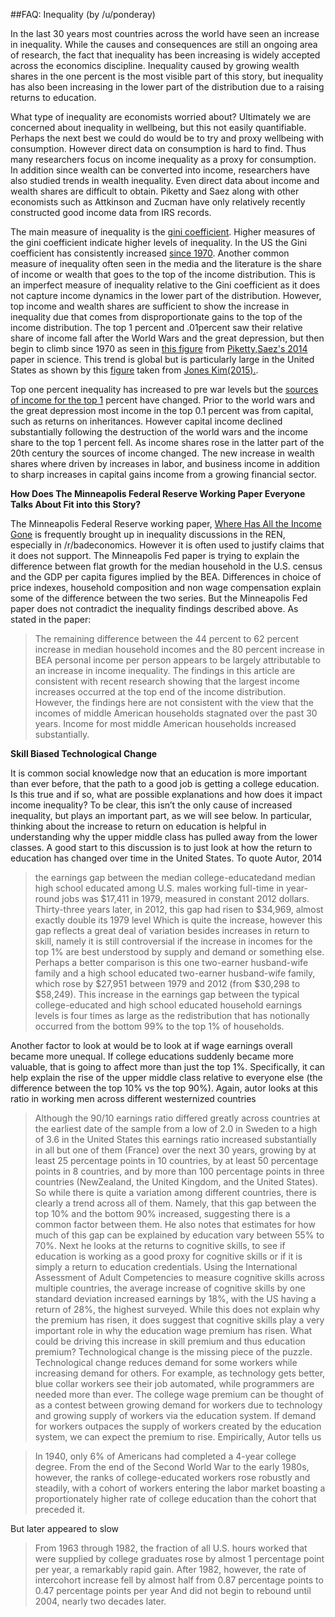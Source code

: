 ##FAQ: Inequality
(by /u/ponderay)

In the last 30 years most countries across the world have seen an increase in inequality.   While the causes and consequences are still an ongoing area of research, the fact that inequality has been increasing is widely accepted across the economics discipline.  Inequality caused by growing wealth shares in the one percent is the most visible part of this story, but inequality has also been increasing in the lower part of the distribution due to a raising returns to education.  

What type of inequality are economists worried about?  Ultimately we are concerned about inequality in wellbeing, but this not easily quantifiable.   Perhaps the next best we could do would be to try and proxy wellbeing with consumption.  However direct data on consumption is hard to find.  Thus many researchers focus on income inequality as a proxy for consumption.  In addition since wealth can be converted into income, researchers have also studied trends in wealth inequality.  Even direct data about income and wealth shares are difficult to obtain.   Piketty and Saez along with other economists such as Attkinson and Zucman have only relatively recently constructed good income data from IRS records.

The main measure of inequality is the [gini coefficient](https://en.wikipedia.org/wiki/Gini_coefficient).  Higher measures of the gini coefficient indicate higher levels of inequality.  In the US the Gini coefficient has consistently increased [ since 1970](http://imgur.com/a/cKhrM).  Another common  measure of inequality often seen in the media and the literature is the share of income or wealth that goes to the top of the income distribution.  This is an imperfect measure of inequality relative to the Gini coefficient as it does not capture income dynamics in the lower part of the distribution.  However, top income and wealth shares are sufficient to show the increase in inequality due that comes from disproportionate gains to the top of the income distribution.   The top 1 percent and .01percent saw their relative share of income fall after the World Wars and the great depression, but then begin to  climb since 1970 as seen in [this figure](http://imgur.com/4fMxGtU) from [Piketty,Saez's 2014](http://science.sciencemag.org/content/344/6186/838.full) paper in science.  This trend is global but is  particularly large in the United States as shown by this [figure](http://imgur.com/eDCLLyF)  taken from [Jones Kim(2015).](http://web.stanford.edu/~chadj/inequality.pdf).     

Top one percent inequality has increased to pre war levels but the [sources of income for the top 1](http://imgur.com/uweNp26) percent have changed.  Prior to the world wars and the great depression most income in the top 0.1 percent was from capital, such as returns on inheritances.  However capital income declined substantially following the destruction of the world wars and the income share to the top 1 percent fell.  As income shares rose in the latter part of the 20th century the sources of income changed.  The new increase in wealth shares where driven by increases in labor, and business income in addition to sharp increases in capital gains income from a growing financial sector.   




**How Does The Minneapolis Federal Reserve Working Paper Everyone Talks About Fit into this Story?**

The Minneapolis Federal Reserve working paper, [Where Has All the Income Gone](https://www.minneapolisfed.org/publications/the-region/where-has-all-the-income-gone) is frequently brought up in inequality discussions in the REN, especially in /r/badeconomics.  However it is often used to justify claims that it does not support. The Minneapolis Fed paper is trying to explain the difference between flat growth for the median household in the U.S. census and the GDP per capita figures implied by the BEA.  Differences in choice of price indexes, household composition and non wage compensation explain some of the difference between the two series. But the Minneapolis Fed paper does not contradict the inequality findings described above.  As stated in the paper:

>The remaining difference between the 44 percent to 62 percent increase in median household incomes and the 80 percent increase in BEA personal income per person appears to be largely attributable to an increase in income inequality. The findings in this article are consistent with recent research showing that the largest income increases occurred at the top end of the income distribution. However, the findings here are not consistent with the view that the incomes of middle American households stagnated over the past 30 years. Income for most middle American households increased substantially.

**Skill Biased Technological Change**

It is common social knowledge now that an education is more important than ever before, that the path to a good job is getting a college education. Is this true and if so, what are possible explanations and how does it impact income inequality? To be clear, this isn’t the only cause of increased inequality, but plays an important part, as we will see below. In particular, thinking about the increase to return on education is helpful in understanding why the upper middle class has pulled away from the lower classes. 
    A good start to this discussion is to just look at how the return to education has changed over time in the United States. To quote Autor, 2014 
>the earnings gap between the median college-educatedand median high school educated among U.S. males working full-time in year-round jobs was $17,411 in 1979, measured in constant 2012 dollars. Thirty-three years later, in 2012, this gap had risen to $34,969, almost exactly double its 1979 level
Which is quite the increase, however this gap reflects a great deal of variation besides increases in return to skill, namely it is still controversial if the increase in incomes for the top 1% are best understood by supply and demand or something else. Perhaps a better comparison is this one
>two-earner husband-wife family and a high school educated two-earner husband-wife family, which rose by $27,951 between 1979 and 2012 (from $30,298 to $58,249). This increase in the earnings gap between the typical college-educated and high school educated household earnings levels is four times as large as the redistribution that has notionally occurred from the bottom 99% to the top 1% of households.

Another factor to look at would be to look at if wage earnings overall became more unequal. If college educations suddenly became more valuable, that is going to affect more than just the top 1%. Specifically, it can help explain the rise of the upper middle class relative to everyone else (the difference between the top 10% vs the top 90%). Again, autor looks at this ratio in working men across different westernized countries

> Although the 90/10 earnings ratio differed greatly across countries at the earliest date of the sample from a low of 2.0 in Sweden to a high of 3.6 in the United States this earnings ratio increased substantially in all but one of them (France) over the next 30 years, growing by at least 25 percentage points in 10 countries, by at least 50 percentage points in 8 countries, and by more than 100 percentage points in three countries (NewZealand, the United Kingdom, and the United States).
So while there is quite a variation among different countries, there is clearly a trend across all of them. Namely, that this gap between the top 10% and the bottom 90% increased, suggesting there is a common factor between them. He also notes that estimates for how much of this gap can be explained by education vary between 55% to 70%.
Next he looks at the returns to cognitive skills, to see if education is working as a good proxy for cognitive skills or if it is simply a return to education credentials. Using the International Assessment of Adult Competencies to measure cognitive skills across multiple countries, the average increase of cognitive skills by one standard deviation increased earnings by 18%, with the US having a return of 28%, the highest surveyed. While this does not explain why the premium has risen, it does suggest that cognitive skills play a very important role in why the education wage premium has risen. 
What could be driving this increase in skill premium and thus education premium? Technological change is the missing piece of the puzzle. Technological change reduces demand for some workers while increasing demand for others. For example, as technology gets better, blue collar workers see their job automated, while programmers are needed more than ever. 
The college wage premium can be thought of as a contest between growing demand for workers due to technology and growing supply of workers via the education system. If demand for workers outpaces the supply of workers created by the education system, we can expect the premium to rise. Empirically, Autor tells us

>In 1940, only 6% of Americans had completed a 4-year college degree. From the end of the Second World War to the early 1980s, however, the ranks of college-educated workers rose robustly and steadily, with a cohort of workers entering the labor market boasting a proportionately higher rate of college education than the cohort that preceded it. 

But later appeared to slow
> From 1963 through 1982, the fraction of all U.S. hours worked that were supplied by college graduates rose by almost 1 percentage point per year, a remarkably rapid gain. After 1982, however, the rate of intercohort increase fell by almost half from 0.87 percentage points to 0.47 percentage points per year And did not begin to rebound until 2004, nearly two decades later. 







 
